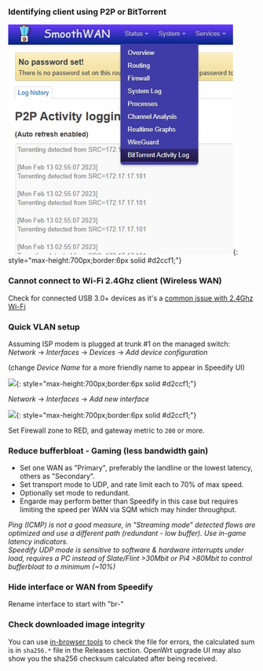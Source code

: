 
### Identifying client using P2P or BitTorrent

![](assets/p2p.jpg){: style="max-height:700px;border:6px solid #d2ccf1;"}

### Cannot connect to Wi-Fi 2.4Ghz client (Wireless WAN)

Check for connected USB 3.0+ devices as it's a [common issue with 2.4Ghz Wi-Fi](https://en.wikipedia.org/wiki/USB_3.0#Issues)

### Quick VLAN setup

Assuming ISP modem is plugged at trunk #1 on the managed switch:  
*Network* -> *Interfaces* -> *Devices* -> *Add device configuration* 

(change _Device Name_ for a more friendly name to appear in Speedify UI) 

![](https://user-images.githubusercontent.com/96490382/166711545-70232fd3-dc40-4f06-9a05-4d6fb6697d89.png){: style="max-height:700px;border:6px solid #d2ccf1;"}

*Network* -> *Interfaces* -> *Add new interface*   

![](https://user-images.githubusercontent.com/96490382/166711876-88b897a8-4439-4c77-b3eb-0b333be3a869.png){: style="max-height:700px;border:6px solid #d2ccf1;"}  

Set Firewall zone to RED, and gateway metric to `200` or more.

### Reduce bufferbloat - Gaming (less bandwidth gain)
* Set one WAN as "Primary", preferably the landline or the lowest latency, others as "Secondary".    
* Set transport mode to UDP, and rate limit each to 70% of max speed.  
* Optionally set mode to redundant.
* Engarde may perform better than Speedify in this case but requires limiting the speed per WAN via SQM which may hinder throughput.

*Ping (ICMP) is not a good measure, in "Streaming mode" detected flows are optimized and use a different path (redundant - low buffer). Use in-game latency indicators.*   
*Speedify UDP mode is sensitive to software & hardware interrupts under load, requires a PC instead of Slate/Flint >30Mbit or Pi4 >80Mbit to control bufferbloat to a minimum (~10%)*

### Hide interface or WAN from Speedify

Rename interface to start with "br-"

### Check downloaded image integrity
You can use [in-browser tools](https://emn178.github.io/online-tools/sha256_checksum.html) to check the file for errors, the calculated sum is in `sha256.*` file in the Releases section. 
OpenWrt upgrade UI may also show you the sha256 checksum calculated after being received.
